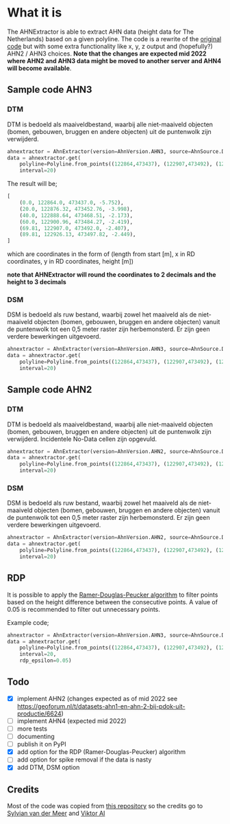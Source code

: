 # What it is

The AHNExtractor is able to extract AHN data (height data for The Netherlands) based on a given polyline. The code is a rewrite of the [original code](https://github.com/viktor-platform/sample-ahn-profile) but with some extra functionality like x, y, z output and (hopefully?) AHN2 / AHN3 choices. **Note that the changes are expected mid 2022 where AHN2 and AHN3 data might be moved to another server and AHN4 will become available**.

## Sample code AHN3 

### DTM 

DTM is bedoeld als maaiveldbestand, waarbij alle niet-maaiveld objecten (bomen, gebouwen, bruggen en andere objecten) uit de puntenwolk zijn verwijderd.

```python
ahnextractor = AhnExtractor(version=AhnVersion.AHN3, source=AhnSource.DTM) 
data = ahnextractor.get(
    polyline=Polyline.from_points((122864,473437), (122907,473492), (122930, 473499)), 
    interval=20)
```

The result will be;
```python
[
    (0.0, 122864.0, 473437.0, -5.752),
    (20.0, 122876.32, 473452.76, -3.998),
    (40.0, 122888.64, 473468.51, -2.173),
    (60.0, 122900.96, 473484.27, -2.419),
    (69.81, 122907.0, 473492.0, -2.407),
    (89.81, 122926.13, 473497.82, -2.449),
]
```

which are coordinates in the form of (length from start [m], x in RD coordinates, y in RD coordinates, height [m])

**note that AHNExtractor will round the coordinates to 2 decimals and the height to 3 decimals**

### DSM 

DSM is bedoeld als ruw bestand, waarbij zowel het maaiveld als de niet-maaiveld objecten (bomen, gebouwen, bruggen en andere objecten) vanuit de puntenwolk tot een 0,5 meter raster zijn herbemonsterd. Er zijn geen verdere bewerkingen uitgevoerd. 

```python
ahnextractor = AhnExtractor(version=AhnVersion.AHN3, source=AhnSource.DSM) 
data = ahnextractor.get(
    polyline=Polyline.from_points((122864,473437), (122907,473492), (122930, 473499)), 
    interval=20)
```


## Sample code AHN2

### DTM

DTM is bedoeld als maaiveldbestand, waarbij alle niet-maaiveld objecten (bomen, gebouwen, bruggen en andere objecten) uit de puntenwolk zijn verwijderd. Incidentele No-Data cellen zijn opgevuld.

```python
ahnextractor = AhnExtractor(version=AhnVersion.AHN2, source=AhnSource.DTM)
data = ahnextractor.get(
    polyline=Polyline.from_points((122864,473437), (122907,473492), (122930, 473499)), 
    interval=20)
```

### DSM

DSM is bedoeld als ruw bestand, waarbij zowel het maaiveld als de niet-maaiveld objecten (bomen, gebouwen, bruggen en andere objecten) vanuit de puntenwolk tot een 0,5 meter raster zijn herbemonsterd. Er zijn geen verdere bewerkingen uitgevoerd. 

```python
ahnextractor = AhnExtractor(version=AhnVersion.AHN2, source=AhnSource.DSM)
data = ahnextractor.get(
    polyline=Polyline.from_points((122864,473437), (122907,473492), (122930, 473499)),
    interval=20)
```

## RDP

It is possible to apply the [Ramer-Douglas-Peucker algorithm](https://en.wikipedia.org/wiki/Ramer%E2%80%93Douglas%E2%80%93Peucker_algorithm) to filter points based on the height difference between the consecutive points. A value of 0.05 is recommended to filter out unnecessary points.

Example code;

```python
ahnextractor = AhnExtractor(version=AhnVersion.AHN3, source=AhnSource.DTM)
data = ahnextractor.get(
    polyline=Polyline.from_points((122864,473437), (122907,473492), (122930, 473499)), 
    interval=20, 
    rdp_epsilon=0.05)
```

## Todo

* [x] implement AHN2 (changes expected as of mid 2022 see https://geoforum.nl/t/datasets-ahn1-en-ahn-2-bij-pdok-uit-productie/6624)
* [ ] implement AHN4 (expected mid 2022)
* [ ] more tests
* [ ] documenting
* [ ] publish it on PyPI
* [x] add option for the RDP (Ramer-Douglas-Peucker) algorithm 
* [ ] add option for spike removal if the data is nasty
* [x] add DTM, DSM option

## Credits

Most of the code was copied from [this repository](https://github.com/viktor-platform/sample-ahn-profile) so the credits go to [Sylvian van der Meer](https://github.com/svandermeer) and [Viktor AI](https://www.viktor.ai/)
